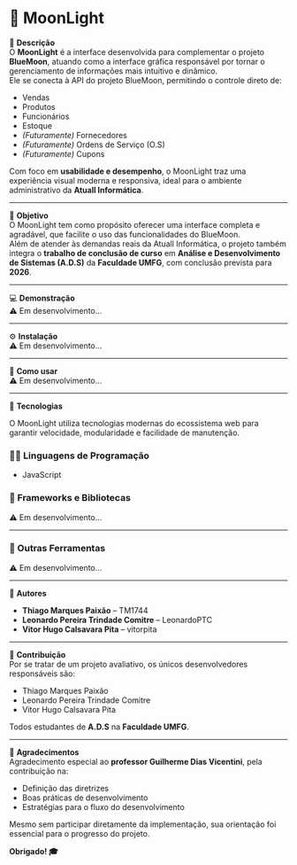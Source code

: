 # 🌙 MoonLight

📌 **Descrição**  
O **MoonLight** é a interface desenvolvida para complementar o projeto **BlueMoon**, atuando como a interface gráfica responsável por tornar o gerenciamento de informações mais intuitivo e dinâmico.  
Ele se conecta à API do projeto BlueMoon, permitindo o controle direto de:

- Vendas  
- Produtos  
- Funcionários  
- Estoque  
- *(Futuramente)* Fornecedores  
- *(Futuramente)* Ordens de Serviço (O.S)  
- *(Futuramente)* Cupons

Com foco em **usabilidade e desempenho**, o MoonLight traz uma experiência visual moderna e responsiva, ideal para o ambiente administrativo da **Atuall Informática**.

---

🎯 **Objetivo**  
O MoonLight tem como propósito oferecer uma interface completa e agradável, que facilite o uso das funcionalidades do BlueMoon.  
Além de atender às demandas reais da Atuall Informática, o projeto também integra o **trabalho de conclusão de curso** em **Análise e Desenvolvimento de Sistemas (A.D.S)** da **Faculdade UMFG**, com conclusão prevista para **2026**.

---

💻 **Demonstração**  
⚠️ Em desenvolvimento...

---

⚙️ **Instalação**  
⚠️ Em desenvolvimento...

---

📘 **Como usar**  
⚠️ Em desenvolvimento...

---

🧰 **Tecnologias**  

O MoonLight utiliza tecnologias modernas do ecossistema web para garantir velocidade, modularidade e facilidade de manutenção.

### 👨‍💻 Linguagens de Programação  
- JavaScript   

### 🧱 Frameworks e Bibliotecas  
⚠️ Em desenvolvimento...

---

### 🔧 Outras Ferramentas  
⚠️ Em desenvolvimento...

---

👥 **Autores**  
- **Thiago Marques Paixão** – TM1744  
- **Leonardo Pereira Trindade Comitre** – LeonardoPTC  
- **Vitor Hugo Calsavara Pita** – vitorpita  

---

🤝 **Contribuição**  
Por se tratar de um projeto avaliativo, os únicos desenvolvedores responsáveis são:  

- Thiago Marques Paixão  
- Leonardo Pereira Trindade Comitre  
- Vitor Hugo Calsavara Pita  

Todos estudantes de **A.D.S** na **Faculdade UMFG**.

---

🙏 **Agradecimentos**  
Agradecimento especial ao **professor Guilherme Dias Vicentini**, pela contribuição na: 
- Definição das diretrizes 
- Boas práticas de desenvolvimento
- Estratégias para o fluxo do desenvolvimento  

Mesmo sem participar diretamente da implementação, sua orientação foi essencial para o progresso do projeto.  

**Obrigado! 🎓**

